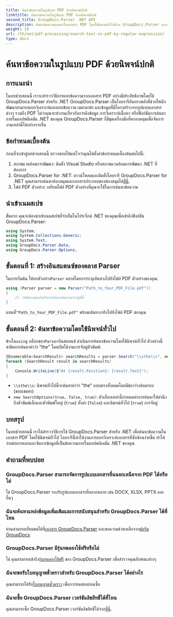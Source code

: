 ```yaml
---
title: ค้นหาข้อความในรูปแบบ PDF ด้วยนิพจน์ปกติ
linktitle: ค้นหาข้อความในรูปแบบ PDF ด้วยนิพจน์ปกติ
second_title: GroupDocs.Parser .NET API
description: ค้นหาข้อความเฉพาะในเอกสาร PDF โดยใช้นิพจน์ทั่วไปด้วย GroupDocs.Parser แยก วิเคราะห์ และจัดการข้อความ PDF ได้อย่างง่ายดาย
weight: 19
url: /th/net/pdf-processing/search-text-in-pdf-by-regular-expression/
type: docs
---
```

# ค้นหาข้อความในรูปแบบ PDF ด้วยนิพจน์ปกติ

## การแนะนำ
ในบทช่วยสอนนี้ เราจะสำรวจวิธีการแยกข้อความจากเอกสาร PDF อย่างมีประสิทธิภาพโดยใช้ GroupDocs.Parser สำหรับ .NET GroupDocs.Parser เป็นไลบรารีอันทรงพลังที่ช่วยให้นักพัฒนาสามารถแยกวิเคราะห์และแยกข้อความ เมตาดาต้า และข้อมูลที่มีโครงสร้างจากรูปแบบเอกสารต่างๆ รวมถึง PDF ไม่ว่าคุณจะทำงานเกี่ยวกับการดึงข้อมูล การวิเคราะห์เนื้อหา หรือฟังก์ชันการค้นหาภายในแอปพลิเคชัน .NET ของคุณ GroupDocs.Parser ก็มีชุดเครื่องมือที่ครอบคลุมเพื่อจัดการงานเหล่านี้ได้อย่างราบรื่น
## ข้อกำหนดเบื้องต้น
ก่อนที่จะเข้าสู่บทช่วยสอนนี้ ตรวจสอบให้แน่ใจว่าคุณได้ตั้งค่าข้อกำหนดเบื้องต้นต่อไปนี้:
1. สภาพแวดล้อมการพัฒนา: ติดตั้ง Visual Studio หรือสภาพแวดล้อมการพัฒนา .NET ที่ต้องการ
2.  GroupDocs.Parser for .NET: ดาวน์โหลดและติดตั้งไลบรารี GroupDocs.Parser for .NET คุณสามารถค้นหาห้องสมุดและเอกสารประกอบของห้องสมุดได้[ที่นี่](https://releases.groupdocs.com/parser/net/).
3. ไฟล์ PDF ตัวอย่าง: เตรียมไฟล์ PDF ตัวอย่างที่คุณจะใช้ในการค้นหาข้อความ

## นำเข้าเนมสเปซ
ขั้นแรก คุณจะต้องนำเข้าเนมสเปซที่จำเป็นในโปรเจ็กต์ .NET ของคุณเพื่อเข้าถึงฟังก์ชัน GroupDocs.Parser:
```csharp
using System;
using System.Collections.Generic;
using System.Text;
using GroupDocs.Parser.Data;
using GroupDocs.Parser.Options;
```
## ขั้นตอนที่ 1: สร้างอินสแตนซ์ของคลาส Parser
 ในการเริ่มต้น ให้ยกตัวอย่าง`Parser` คลาสโดยการระบุเส้นทางไปยังไฟล์ PDF ตัวอย่างของคุณ:
```csharp
using (Parser parser = new Parser("Path_to_Your_PDF_File.pdf"))
{
    // รหัสของคุณสำหรับการค้นหาข้อความจะอยู่ที่นี่
}
```
 แทนที่`"Path_to_Your_PDF_File.pdf"` พร้อมเส้นทางจริงไปยังไฟล์ PDF ของคุณ
## ขั้นตอนที่ 2: ค้นหาข้อความโดยใช้นิพจน์ทั่วไป
 ข้างใน`using` บล็อกของ`Parser`อินสแตนซ์ ดำเนินการค้นหาข้อความโดยใช้นิพจน์ทั่วไป ตัวอย่างนี้สาธิตการค้นหาคำว่า "the" โดยเปิดใช้งานการจับคู่ตัวพิมพ์:
```csharp
IEnumerable<SearchResult> searchResults = parser.Search("\\sthe\\s", new SearchOptions(true, false, true));
foreach (SearchResult result in searchResults)
{
    Console.WriteLine($"At {result.Position}: {result.Text}");
}
```
- `\\sthe\\s`: นิพจน์ทั่วไปนี้จะค้นหาคำว่า "the" แบบตรงทั้งหมดโดยมีช่องว่างล้อมรอบ (ขอบเขตคำ)
- `new SearchOptions(true, false, true)`: ตัวเลือกเหล่านี้กำหนดค่าการค้นหาให้คำนึงถึงตัวพิมพ์เล็กและตัวพิมพ์ใหญ่ (`true`) ทั้งคำ (`false`) และนิพจน์ทั่วไป (`true`) การจับคู่

## บทสรุป
ในบทช่วยสอนนี้ เราได้สำรวจวิธีการใช้ GroupDocs.Parser สำหรับ .NET เพื่อค้นหาข้อความในเอกสาร PDF โดยใช้นิพจน์ทั่วไป ไลบรารีนี้ทำให้งานการแยกวิเคราะห์เอกสารที่ซับซ้อนง่ายขึ้น ทำให้ง่ายต่อการแยกและจัดการข้อมูลที่เป็นข้อความภายในแอปพลิเคชัน .NET ของคุณ

## คำถามที่พบบ่อย
### GroupDocs.Parser สามารถจัดการรูปแบบเอกสารอื่นนอกเหนือจาก PDF ได้หรือไม่
ใช่ GroupDocs.Parser รองรับรูปแบบเอกสารที่หลากหลาย เช่น DOCX, XLSX, PPTX และอื่นๆ
### ฉันจะค้นหาแหล่งข้อมูลเพิ่มเติมและการสนับสนุนสำหรับ GroupDocs.Parser ได้ที่ไหน
 ท่านสามารถเยี่ยมชมได้ที่[เอกสาร GroupDocs.Parser](https://tutorials.groupdocs.com/parser/net/) และขอความช่วยเหลือจาก[ฟอรัม GroupDocs](https://forum.groupdocs.com/c/parser/17).
### GroupDocs.Parser มีรุ่นทดลองใช้ฟรีหรือไม่
 ใช่ คุณสามารถเข้าถึง[รุ่นทดลองใช้ฟรี](https://releases.groupdocs.com/) ของ GroupDocs.Parser เพื่อสำรวจคุณลักษณะต่างๆ
### ฉันจะขอรับใบอนุญาตชั่วคราวสำหรับ GroupDocs.Parser ได้อย่างไร
 คุณสามารถได้รับ[ใบอนุญาตชั่วคราว](https://purchase.groupdocs.com/temporary-license/) เพื่อการทดสอบก่อนซื้อ
### ฉันจะซื้อ GroupDocs.Parser เวอร์ชันลิขสิทธิ์ได้ที่ไหน
 คุณสามารถซื้อ GroupDocs.Parser เวอร์ชันลิขสิทธิ์ได้จาก[ที่นี่](https://purchase.groupdocs.com/buy).
